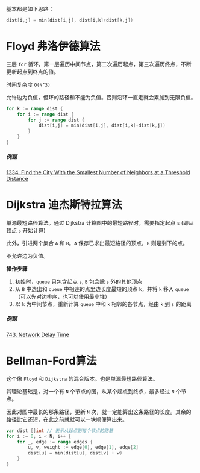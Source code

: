 基本都是如下思路：

```go
dist[i,j] = min(dist[i,j], dist[i,k]+dist[k,j])
```





# Floyd 弗洛伊德算法

三层 `for` 循环，第一层遍历中间节点，第二次遍历起点，第三次遍历终点，不断更新起点到终点的值。

时间复杂度 `O(N^3)`

允许边为负值，但环的路径和不能为负值。否则沿环一直走就会累加到无限负值。

```go
for k := range dist {
    for i := range dist {
        for j := range dist {
            dist[i,j] = min(dist[i,j], dist[i,k]+dist[k,j])
        }
    }
}
```



##### 例题

[1334. Find the City With the Smallest Number of Neighbors at a Threshold Distance](https://leetcode.com/problems/find-the-city-with-the-smallest-number-of-neighbors-at-a-threshold-distance/)





# Dijkstra 迪杰斯特拉算法

单源最短路径算法。通过 Dijkstra 计算图中的最短路径时，需要指定起点 `s` (即从顶点 `s` 开始计算)

此外，引进两个集合 `A` 和 `B`。`A` 保存已求出最短路径的顶点，`B` 则是剩下的点。

不允许边为负值。



**操作步骤**

1. 初始时，`queue` 只包含起点 `s`, `B` 包含除 `s` 外的其他顶点
2. 从 `B` 中选出和 `queue` 中相连的点里边长度最短的顶点 `k`，并将 `k` 移入 `queue`（可以先对边排序，也可以使用最小堆）
3. 以 `k` 为中间节点，重新计算 `queue` 中和 `k` 相邻的各节点，经由 `k` 到 `s` 的距离



##### 例题

[743. Network Delay Time](https://leetcode.com/problems/network-delay-time)





# Bellman-Ford算法

这个像 `Floyd` 和 `Dijkstra` 的混合版本。也是单源最短路径算法。

其理论基础是，对一个有 `N` 个节点的图，从某个起点到终点，最多经过 `N` 个节点。

因此对图中最长的那条路径，更新 `N` 次，就一定能算出这条路径的长度。其余的路径比它还短，在此之前就就可以一块顺便算出来。

```go
var dist []int // 表示从起点到每个节点的路基
for i := 0; i < N; i++ {
    for _, edge := range edges {
        u, v, weight := edge[0], edge[1], edge[2]
        dist[u] = min(dist[u], dist[v] + w)
    }
}
```

